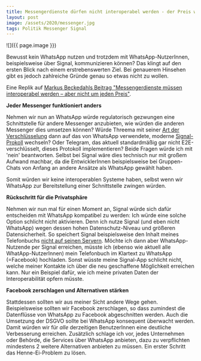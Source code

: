 ```yaml
---
title: Messengerdienste dürfen nicht interoperabel werden - der Preis wäre zu hoch 
layout: post 
image: /assets/2020/messenger.jpg
tags: Politik Messenger Signal
---
```

![]({{ page.image }})

Bewusst kein WhatsApp nutzen und trotzdem mit WhatsApp-NutzerInnen, beispielsweise über Signal, kommunizieren können? Das klingt auf den ersten Blick nach einem erstrebenswerten Ziel. Bei genauerem Hinsehen gibt es jedoch zahlreiche Gründe genau so etwas nicht zu wollen.

<!--more-->

Eine Replik auf [Markus Beckedahls Beitrag "Messengerdienste müssen interoperabel werden – aber nicht um jeden Preis"](https://netzpolitik.org/2020/bits-messengerdienste-muessen-interoperabel-werden-aber-nicht-um-jeden-preis/).

**Jeder Messenger funktioniert anders**

Nehmen wir nun an WhatsApp würde regulatorisch gezwungen eine Schnittstelle für andere Messenger anzubieten, wie würden die anderen Messenger dies umsetzen können? Würde Threema mit seiner [Art der Verschlüsselung](https://nacl.cr.yp.to/) dann auf das von WhatsApp verwendete, moderne [Signal-Prokoll](https://www.whatsapp.com/security/WhatsApp-Security-Whitepaper.pdf) wechseln? Oder Telegram, das aktuell standardmäßig gar nicht E2E-verschlüsselt, dieses Protokoll implementieren? Beide Fragen würde ich mit 'nein' beantworten. Selbst bei Signal wäre dies technisch nur mit großem Aufwand machbar, da die EntwicklerInnen beispielsweise bei Gruppen-Chats von Anfang an andere Ansätze als WhatsApp gewählt haben.

Somit würden wir keine interoperablen Systeme haben, selbst wenn wir WhatsApp zur Bereitstellung einer Schnittstelle zwingen würden.

**Rückschritt für die Privatsphäre**

Nehmen wir nun mal für einen Moment an, Signal würde sich dafür entscheiden mit WhatsApp kompatibel zu werden: Ich würde eine solche Option schlicht nicht aktivieren. Denn ich nutze Signal (und eben nicht WhatsApp) wegen dessen hohen Datenschutz-Niveau und größeren Datensicherheit. So speichert Signal beispielsweise den Inhalt meines Telefonbuchs [nicht auf seinen Servern](https://signal.org/blog/private-contact-discovery/). Möchte ich dann aber WhatsApp-Nutzende per Signal erreichen, müsste ich (ebenso wie aktuell alle WhatApp-NutzerInnen) mein Telefonbuch im Klartext zu WhatsApp (=Facebook) hochladen. Sonst wüsste meine Signal-App schlicht nicht, welche meiner Kontakte ich über die neu geschaffene Möglichkeit erreichen kann. Nur ein Beispiel dafür, wie ich meine privaten Daten der Interoperabilität opfern müsste.

**Facebook zerschlagen und Alternativen stärken**

Stattdessen sollten wir aus meiner Sicht andere Wege gehen. Beispielsweise sollten wir Facebook zerschlagen, so dass zumindest die Datenflüsse von WhatsApp zu Facebook abgeschnitten werden. Auch die Umsetzung der DSGVO sollte bei WhatsApp konsequent überwacht werden. Damit würden wir für *alle* derzeitigen BenutzerInnen eine deutliche Verbesserung erreichen. Zusätzlich schlage ich vor, jedes Unternehmen oder Behörde, die Services über WhatsApp anbieten, dazu zu verpflichten mindestens 2 weitere Alternativen anbieten zu müssen. Ein erster Schritt das Henne-Ei-Problem zu lösen.

